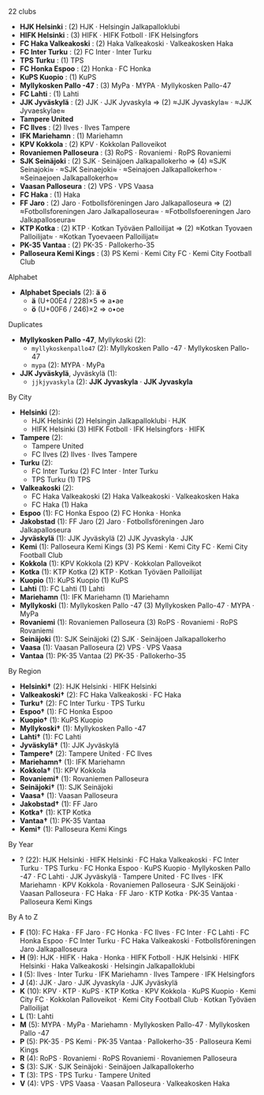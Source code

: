 22 clubs

- **HJK Helsinki** : (2) HJK · Helsingin Jalkapalloklubi
- **HIFK Helsinki** : (3) HIFK · HIFK Fotboll · IFK Helsingfors
- **FC Haka Valkeakoski** : (2) Haka Valkeakoski · Valkeakosken Haka
- **FC Inter Turku** : (2) FC Inter · Inter Turku
- **TPS Turku** : (1) TPS
- **FC Honka Espoo** : (2) Honka · FC Honka
- **KuPS Kuopio** : (1) KuPS
- **Myllykosken Pallo -47** : (3) MyPa · MYPA · Myllykosken Pallo-47
- **FC Lahti** : (1) Lahti
- **JJK Jyväskylä** : (2) JJK · JJK Jyvaskyla ⇒ (2) ≈JJK Jyvaskyla≈ · ≈JJK Jyvaeskylae≈
- **Tampere United**
- **FC Ilves** : (2) Ilves · Ilves Tampere
- **IFK Mariehamn** : (1) Mariehamn
- **KPV Kokkola** : (2) KPV · Kokkolan Palloveikot
- **Rovaniemen Palloseura** : (3) RoPS · Rovaniemi · RoPS Rovaniemi
- **SJK Seinäjoki** : (2) SJK · Seinäjoen Jalkapallokerho ⇒ (4) ≈SJK Seinajoki≈ · ≈SJK Seinaejoki≈ · ≈Seinajoen Jalkapallokerho≈ · ≈Seinaejoen Jalkapallokerho≈
- **Vaasan Palloseura** : (2) VPS · VPS Vaasa
- **FC Haka** : (1) Haka
- **FF Jaro** : (2) Jaro · Fotbollsföreningen Jaro Jalkapalloseura ⇒ (2) ≈Fotbollsforeningen Jaro Jalkapalloseura≈ · ≈Fotbollsfoereningen Jaro Jalkapalloseura≈
- **KTP Kotka** : (2) KTP · Kotkan Työväen Palloilijat ⇒ (2) ≈Kotkan Tyovaen Palloilijat≈ · ≈Kotkan Tyoevaeen Palloilijat≈
- **PK-35 Vantaa** : (2) PK-35 · Pallokerho-35
- **Palloseura Kemi Kings** : (3) PS Kemi · Kemi City FC · Kemi City Football Club




Alphabet

- **Alphabet Specials** (2):  **ä**  **ö** 
  - **ä** (U+00E4 / 228)×5 ⇒ a•ae
  - **ö** (U+00F6 / 246)×2 ⇒ o•oe




Duplicates

- **Myllykosken Pallo -47**, Myllykoski (2):
  - `myllykoskenpallo47` (2): Myllykosken Pallo -47 · Myllykosken Pallo-47
  - `mypa` (2): MYPA · MyPa
- **JJK Jyväskylä**, Jyväskylä (1):
  - `jjkjyvaskyla` (2): **JJK Jyvaskyla** · **JJK Jyvaskyla**




By City

- **Helsinki** (2): 
  - HJK Helsinki  (2) Helsingin Jalkapalloklubi · HJK
  - HIFK Helsinki  (3) HIFK Fotboll · IFK Helsingfors · HIFK
- **Tampere** (2): 
  - Tampere United 
  - FC Ilves  (2) Ilves · Ilves Tampere
- **Turku** (2): 
  - FC Inter Turku  (2) FC Inter · Inter Turku
  - TPS Turku  (1) TPS
- **Valkeakoski** (2): 
  - FC Haka Valkeakoski  (2) Haka Valkeakoski · Valkeakosken Haka
  - FC Haka  (1) Haka
- **Espoo** (1): FC Honka Espoo  (2) FC Honka · Honka
- **Jakobstad** (1): FF Jaro  (2) Jaro · Fotbollsföreningen Jaro Jalkapalloseura
- **Jyväskylä** (1): JJK Jyväskylä  (2) JJK Jyvaskyla · JJK
- **Kemi** (1): Palloseura Kemi Kings  (3) PS Kemi · Kemi City FC · Kemi City Football Club
- **Kokkola** (1): KPV Kokkola  (2) KPV · Kokkolan Palloveikot
- **Kotka** (1): KTP Kotka  (2) KTP · Kotkan Työväen Palloilijat
- **Kuopio** (1): KuPS Kuopio  (1) KuPS
- **Lahti** (1): FC Lahti  (1) Lahti
- **Mariehamn** (1): IFK Mariehamn  (1) Mariehamn
- **Myllykoski** (1): Myllykosken Pallo -47  (3) Myllykosken Pallo-47 · MYPA · MyPa
- **Rovaniemi** (1): Rovaniemen Palloseura  (3) RoPS · Rovaniemi · RoPS Rovaniemi
- **Seinäjoki** (1): SJK Seinäjoki  (2) SJK · Seinäjoen Jalkapallokerho
- **Vaasa** (1): Vaasan Palloseura  (2) VPS · VPS Vaasa
- **Vantaa** (1): PK-35 Vantaa  (2) PK-35 · Pallokerho-35




By Region

- **Helsinki†** (2):   HJK Helsinki · HIFK Helsinki
- **Valkeakoski†** (2):   FC Haka Valkeakoski · FC Haka
- **Turku†** (2):   FC Inter Turku · TPS Turku
- **Espoo†** (1):   FC Honka Espoo
- **Kuopio†** (1):   KuPS Kuopio
- **Myllykoski†** (1):   Myllykosken Pallo -47
- **Lahti†** (1):   FC Lahti
- **Jyväskylä†** (1):   JJK Jyväskylä
- **Tampere†** (2):   Tampere United · FC Ilves
- **Mariehamn†** (1):   IFK Mariehamn
- **Kokkola†** (1):   KPV Kokkola
- **Rovaniemi†** (1):   Rovaniemen Palloseura
- **Seinäjoki†** (1):   SJK Seinäjoki
- **Vaasa†** (1):   Vaasan Palloseura
- **Jakobstad†** (1):   FF Jaro
- **Kotka†** (1):   KTP Kotka
- **Vantaa†** (1):   PK-35 Vantaa
- **Kemi†** (1):   Palloseura Kemi Kings




By Year

- ? (22):   HJK Helsinki · HIFK Helsinki · FC Haka Valkeakoski · FC Inter Turku · TPS Turku · FC Honka Espoo · KuPS Kuopio · Myllykosken Pallo -47 · FC Lahti · JJK Jyväskylä · Tampere United · FC Ilves · IFK Mariehamn · KPV Kokkola · Rovaniemen Palloseura · SJK Seinäjoki · Vaasan Palloseura · FC Haka · FF Jaro · KTP Kotka · PK-35 Vantaa · Palloseura Kemi Kings






By A to Z

- **F** (10): FC Haka · FF Jaro · FC Honka · FC Ilves · FC Inter · FC Lahti · FC Honka Espoo · FC Inter Turku · FC Haka Valkeakoski · Fotbollsföreningen Jaro Jalkapalloseura
- **H** (9): HJK · HIFK · Haka · Honka · HIFK Fotboll · HJK Helsinki · HIFK Helsinki · Haka Valkeakoski · Helsingin Jalkapalloklubi
- **I** (5): Ilves · Inter Turku · IFK Mariehamn · Ilves Tampere · IFK Helsingfors
- **J** (4): JJK · Jaro · JJK Jyvaskyla · JJK Jyväskylä
- **K** (10): KPV · KTP · KuPS · KTP Kotka · KPV Kokkola · KuPS Kuopio · Kemi City FC · Kokkolan Palloveikot · Kemi City Football Club · Kotkan Työväen Palloilijat
- **L** (1): Lahti
- **M** (5): MYPA · MyPa · Mariehamn · Myllykosken Pallo-47 · Myllykosken Pallo -47
- **P** (5): PK-35 · PS Kemi · PK-35 Vantaa · Pallokerho-35 · Palloseura Kemi Kings
- **R** (4): RoPS · Rovaniemi · RoPS Rovaniemi · Rovaniemen Palloseura
- **S** (3): SJK · SJK Seinäjoki · Seinäjoen Jalkapallokerho
- **T** (3): TPS · TPS Turku · Tampere United
- **V** (4): VPS · VPS Vaasa · Vaasan Palloseura · Valkeakosken Haka




